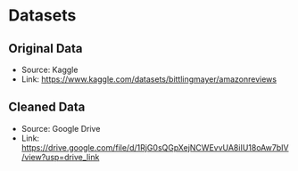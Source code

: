 # Datasets

## Original Data
- Source: Kaggle
- Link: https://www.kaggle.com/datasets/bittlingmayer/amazonreviews

## Cleaned Data
- Source: Google Drive
- Link: https://drive.google.com/file/d/1RjG0sQGpXejNCWEvvUA8iIU18oAw7bIV/view?usp=drive_link

